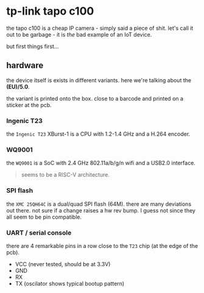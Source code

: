 # tp-link tapo c100

the tapo c100 is a cheap IP camera - simply said a piece of shit.
let's call it out to be garbage - it is _the_ bad example of an IoT device.

but first things first...

## hardware

the device itself is exists in different variants.
here we're talking about the **(EU)/5.0**.

the variant is printed onto the box. close to a barcode and
printed on a sticker at the pcb.

### Ingenic T23

the `Ingenic T23` XBurst-1 is a CPU with 1.2-1.4 GHz and a H.264 encoder.

### WQ9001

the `WQ9001` is a SoC with 2.4 GHz 802.11a/b/g/n wifi and a USB2.0 interface.

> seems to be a RISC-V architecture.

### SPI flash

the `XMC 25QH64C` is a dual/quad SPI flash (64M).
there are many deviations out there. not sure if a change raises a hw rev bump. I guess not since they all seem to be pin compatible.

### UART / serial console

there are 4 remarkable pins in a row close to the `T23` chip (at the edge of the pcb).

* VCC (never tested, should be at 3.3V)
* GND
* RX
* TX (oscilator shows typical bootup pattern)


